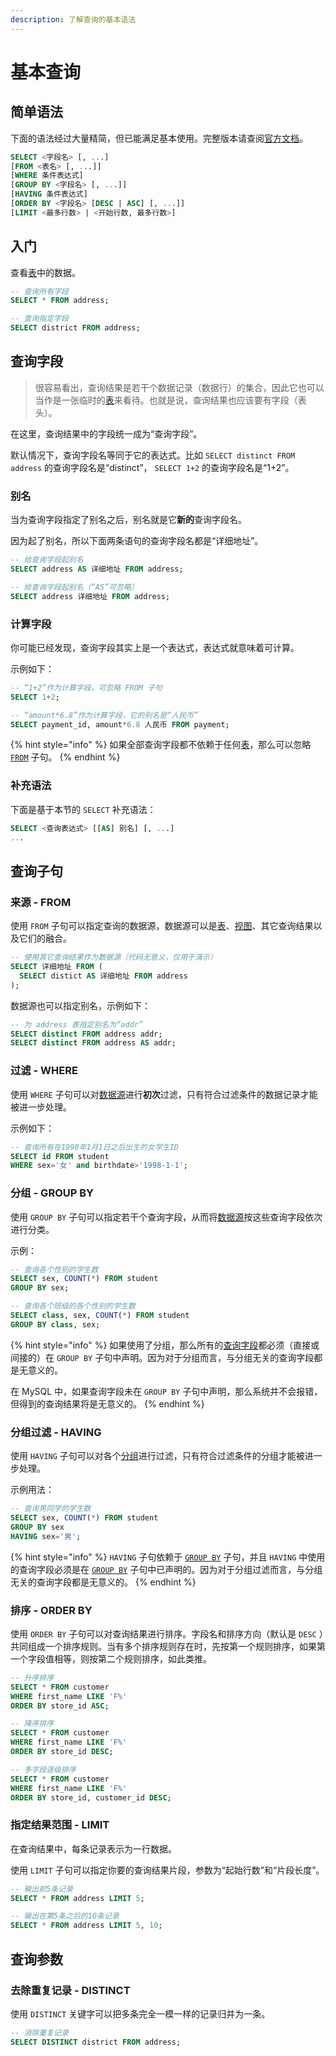 ```yaml
---
description: 了解查询的基本语法
---
```


# 基本查询

## 简单语法 <a id="simple_syntax"></a>

下面的语法经过大量精简，但已能满足基本使用。完整版本请查阅[官方文档](https://dev.mysql.com/doc/refman/8.0/en/select.html)。

```sql
SELECT <字段名> [, ...]
[FROM <表名> [, ...]]
[WHERE 条件表达式]
[GROUP BY <字段名> [, ...]]
[HAVING 条件表达式]
[ORDER BY <字段名> [DESC | ASC] [, ...]]
[LIMIT <最多行数> | <开始行数, 最多行数>]
```

## 入门 <a id="entry"></a>

查看[表](../ddl/table.md)中的数据。

```sql
-- 查询所有字段
SELECT * FROM address;

-- 查询指定字段
SELECT district FROM address;
```

## 查询字段 <a id="query_field"></a>

> 很容易看出，查询结果是若干个数据记录（数据行）的集合，因此它也可以当作是一张临时的[表](../ddl/table.md)来看待。也就是说，查询结果也应该要有字段（表头）。

在这里，查询结果中的字段统一成为“查询字段”。

默认情况下，查询字段名等同于它的表达式。比如 `SELECT distinct FROM address` 的查询字段名是“distinct”， `SELECT 1+2` 的查询字段名是“1+2”。

### 别名 <a id="field_another_name"></a>

当为查询字段指定了别名之后，别名就是它**新的**查询字段名。

因为起了别名，所以下面两条语句的查询字段名都是“详细地址”。

```sql
-- 给查询字段起别名
SELECT address AS 详细地址 FROM address;

-- 给查询字段起别名（“AS”可忽略）
SELECT address 详细地址 FROM address;
```

### 计算字段 <a id="calculate_on_field"></a>

你可能已经发现，查询字段其实上是一个表达式，表达式就意味着可计算。

示例如下：

```sql
-- “1+2”作为计算字段，可忽略 FROM 子句
SELECT 1+2;

-- “amount*6.8”作为计算字段，它的别名是“人民币”
SELECT payment_id, amount*6.8 人民币 FROM payment;
```

{% hint style="info" %}
如果全部查询字段都不依赖于任何[表](../ddl/table.md)，那么可以忽略 [`FROM`](basic_query.md#from) 子句。
{% endhint %}

### 补充语法 <a id="query_field_syntax"></a>

下面是基于本节的 `SELECT` 补充语法：

```sql
SELECT <查询表达式> [[AS] 别名] [, ...]
...
```

## 查询子句 <a id="query_clause"></a>

### 来源 - FROM <a id="from"></a>

使用 `FROM` 子句可以指定查询的数据源，数据源可以是[表](../ddl/table.md)、[视图](../ddl/view.md)、其它查询结果以及它们的融合。

```sql
-- 使用其它查询结果作为数据源（代码无意义，仅用于演示）
SELECT 详细地址 FROM (
  SELECT distict AS 详细地址 FROM address
);
```

数据源也可以指定别名，示例如下：

```sql
-- 为 address 表指定别名为“addr”
SELECT distinct FROM address addr;
SELECT distinct FROM address AS addr;
```

### 过滤 - WHERE <a id="where"></a>

使用 `WHERE` 子句可以对[数据源](basic_query.md#from)进行**初次**过滤，只有符合过滤条件的数据记录才能被进一步处理。

示例如下：

```sql
-- 查询所有在1998年1月1日之后出生的女学生ID
SELECT id FROM student
WHERE sex='女' and birthdate>'1998-1-1';
```

### 分组 - GROUP BY <a id="group_by"></a>

使用 `GROUP BY` 子句可以指定若干个查询字段，从而将[数据源](basic_query.md#from)按这些查询字段依次进行分类。

示例：

```sql
-- 查询各个性别的学生数
SELECT sex, COUNT(*) FROM student
GROUP BY sex;

-- 查询各个班级的各个性别的学生数
SELECT class, sex, COUNT(*) FROM student
GROUP BY class, sex;
```

{% hint style="info" %}
如果使用了分组，那么所有的[查询字段](basic_query.md#query_field)都必须（直接或间接的）在 `GROUP BY` 子句中声明。因为对于分组而言，与分组无关的查询字段都是无意义的。

在 MySQL 中，如果查询字段未在 `GROUP BY` 子句中声明，那么系统并不会报错，但得到的查询结果将是无意义的。
{% endhint %}

### 分组过滤 - HAVING <a id="having"></a>

使用 `HAVING` 子句可以对各个[分组](basic_query.md#group_by)进行过滤，只有符合过滤条件的分组才能被进一步处理。

示例用法：

```sql
-- 查询男同学的学生数
SELECT sex, COUNT(*) FROM student
GROUP BY sex
HAVING sex='男';
```

{% hint style="info" %}
`HAVING` 子句依赖于 [`GROUP BY`](basic_query.md#group_by) 子句，并且 `HAVING`  中使用的查询字段必须是在 [`GROUP BY`](basic_query.md#group_by) 子句中已声明的。因为对于分组过滤而言，与分组无关的查询字段都是无意义的。
{% endhint %}

### 排序 - ORDER BY <a id="order_by"></a>

使用 `ORDER BY` 子句可以对查询结果进行排序。字段名和排序方向（默认是 `DESC` ）共同组成一个排序规则。当有多个排序规则存在时，先按第一个规则排序，如果第一个字段值相等，则按第二个规则排序，如此类推。

```sql
-- 升序排序
SELECT * FROM customer
WHERE first_name LIKE 'F%'
ORDER BY store_id ASC;

-- 降序排序
SELECT * FROM customer
WHERE first_name LIKE 'F%'
ORDER BY store_id DESC;

-- 多字段逐级排序
SELECT * FROM customer
WHERE first_name LIKE 'F%'
ORDER BY store_id, customer_id DESC;
```

### 指定结果范围 - LIMIT <a id="limit"></a>

在查询结果中，每条记录表示为一行数据。

使用 `LIMIT` 子句可以指定你要的查询结果片段，参数为“起始行数”和“片段长度”。

```sql
-- 输出前5条记录
SELECT * FROM address LIMIT 5;

-- 输出在第5条之后的10条记录
SELECT * FROM address LIMIT 5, 10;
```

## 查询参数 <a id="parameter"></a>

### 去除重复记录 - DISTINCT <a id="distinct"></a>

使用  `DISTINCT` 关键字可以把多条完全一模一样的记录归并为一条。

```sql
-- 消除重复记录
SELECT DISTINCT district FROM address;
```

